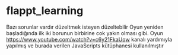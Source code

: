 # flappt_learning
Bazı sorunlar vardır düzeltmek isteyen düzeltebilir
Oyun yeniden başladığında ilk iki borunun birbirine cok yakın olması gibi.
Oyun https://www.youtube.com/watch?v=c6y21FkaUqw kanalı yardımıyla yapılmış ve burada verilen JavaScripts kütüphanesi kullanılmıştır

